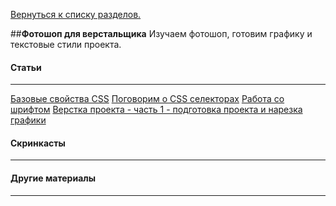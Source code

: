 [Вернуться к списку разделов.](../README.md)

##**Фотошоп для верстальщика**
Изучаем фотошоп, готовим графику и текстовые стили проекта.

#### Статьи
----------
[Базовые свойства CSS](http://ourworkspace.ru/htmlacademy/blog/base-css/)
[Поговорим о CSS селекторах](http://ourworkspace.ru/htmlacademy/blog/talk-about-css-selcetors/)
[Работа со шрифтом](https://www.youtube.com/watch?v=vXxOcCBLX4w)
[Верстка проекта - часть 1 - подготовка проекта и нарезка графики](https://www.youtube.com/watch?v=zugLe8Xrpd8)

#### Скринкасты
----------

#### Другие материалы
----------
